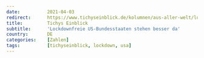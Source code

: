```yaml
---
date:          2021-04-03
redirect:      https://www.tichyseinblick.de/kolumnen/aus-aller-welt/lockdownfreie-us-bundesstaaten-stehen-besser-da/
title:         Tichys Einblick
subtitle:      'Lockdownfreie US-Bundesstaaten stehen besser da'
country:       DE
categories:    [Zahlen]
tags:          [tichyseinblick, lockdown, usa]
---
```

